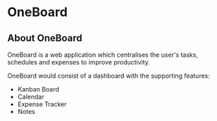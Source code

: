 # OneBoard

## About OneBoard

OneBoard is a web application which centralises the user's tasks, schedules and expenses to improve productivity.

OneBoard would consist of a dashboard with the supporting features:
- Kanban Board
- Calendar
- Expense Tracker
- Notes
